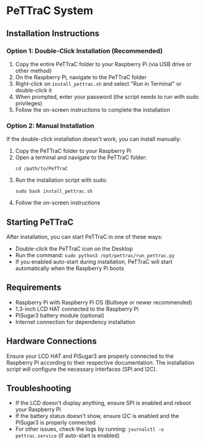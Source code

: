 # PeTTraC System

## Installation Instructions

### Option 1: Double-Click Installation (Recommended)

1. Copy the entire PeTTraC folder to your Raspberry Pi (via USB drive or other method)
2. On the Raspberry Pi, navigate to the PeTTraC folder
3. Right-click on `install_pettrac.sh` and select "Run in Terminal" or double-click it
4. When prompted, enter your password (the script needs to run with sudo privileges)
5. Follow the on-screen instructions to complete the installation

### Option 2: Manual Installation

If the double-click installation doesn't work, you can install manually:

1. Copy the PeTTraC folder to your Raspberry Pi
2. Open a terminal and navigate to the PeTTraC folder:
   ```
   cd /path/to/PeTTraC
   ```
3. Run the installation script with sudo:
   ```
   sudo bash install_pettrac.sh
   ```
4. Follow the on-screen instructions

## Starting PeTTraC

After installation, you can start PeTTraC in one of these ways:

- Double-click the PeTTraC icon on the Desktop
- Run the command: `sudo python3 /opt/pettrac/run_pettrac.py`
- If you enabled auto-start during installation, PeTTraC will start automatically when the Raspberry Pi boots

## Requirements

- Raspberry Pi with Raspberry Pi OS (Bullseye or newer recommended)
- 1.3-inch LCD HAT connected to the Raspberry Pi
- PiSugar3 battery module (optional)
- Internet connection for dependency installation

## Hardware Connections

Ensure your LCD HAT and PiSugar3 are properly connected to the Raspberry Pi according to their respective documentation. The installation script will configure the necessary interfaces (SPI and I2C).

## Troubleshooting

- If the LCD doesn't display anything, ensure SPI is enabled and reboot your Raspberry Pi
- If the battery status doesn't show, ensure I2C is enabled and the PiSugar3 is properly connected
- For other issues, check the logs by running: `journalctl -u pettrac.service` (if auto-start is enabled) 
